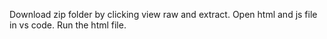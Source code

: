 Download zip folder by clicking view raw and extract.
Open html and js file in vs code.
Run the html file.
